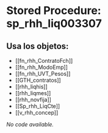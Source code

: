 # Stored Procedure: sp_rhh_liq003307

## Usa los objetos:
- [[fn_rhh_ContratoFch]]
- [[fn_rhh_ModoEmp]]
- [[fn_rhh_UVT_Pesos]]
- [[GTH_contratos]]
- [[rhh_liqhis]]
- [[rhh_liqmes]]
- [[rhh_novfija]]
- [[Sp_rhh_LiqCte]]
- [[v_rhh_concep]]

*No code available.*
